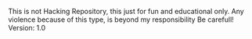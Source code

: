 This is not Hacking Repository, this just for fun and educational only. Any violence because of this type, is beyond my responsibility
Be carefull!
 Version: 1.0
 
